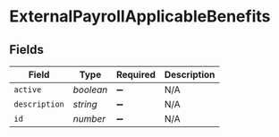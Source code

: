 # ExternalPayrollApplicableBenefits


## Fields

| Field              | Type               | Required           | Description        |
| ------------------ | ------------------ | ------------------ | ------------------ |
| `active`           | *boolean*          | :heavy_minus_sign: | N/A                |
| `description`      | *string*           | :heavy_minus_sign: | N/A                |
| `id`               | *number*           | :heavy_minus_sign: | N/A                |